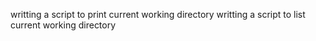 writting a script to print current working directory
writting a script to list current working directory
